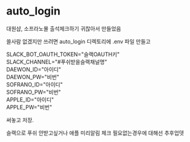 # auto_login
대원샵, 소프라노몰 출석체크하기 귀찮아서 만들었음   
   
쓸사람 없겠지만 쓰려면 auto_login 디렉토리에 .env 파일 만들고   
   
SLACK_BOT_OAUTH_TOKEN="슬랙OAUTH키"   
SLACK_CHANNEL="#푸쉬받을슬랙채널명"   
DAEWON_ID="아이디"   
DAEWON_PW="비번"   
SOFRANO_ID="아이디"   
SOFRANO_PW="비번"   
APPLE_ID="아이디"   
APPLE_PW="비번"   
   
써놓고 저장.   
   
슬랙으로 푸쉬 안받고싶거나 애플 미리알림 체크 필요없는경우에 대해선 추후업뎃   